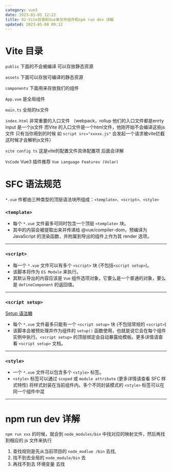 ```yaml
---
category: vue3
date: 2023-01-01 12:22
title: 02-Vite目录和Vue单文件组件和npm run dev 详解
updated: 2023-05-08 09:12
---
```


# Vite 目录
`public` 下面的不会被编译 可以存放静态资源

`assets` 下面可以存放可编译的静态资源

`components` 下面用来存放我们的组件

`App.vue` 是全局组件

`main.ts` 全局的ts文件

`index.html` 非常重要的入口文件 （webpack，rollup 他们的入口文件都是enrty input 是一个js文件 而Vite 的入口文件是一个html文件，他刚开始不会编译这些js文件 只有当你用到的时候 如 `script src="xxxxx.js"` 会发起一个请求被vite拦截这时候才会解析js文件）

`vite config ts` 这是vite的配置文件具体配置项 后面会详解

`VsCode` Vue3 插件推荐 `Vue Language Features (Volar)`

# SFC 语法规范

`*.vue` 件都由三种类型的顶层语法块所组成：`<template>、<script>、<style>`

### `<template>`
- 每个 `*.vue` 文件最多可同时包含一个顶层 `<template>` 块。
- 其中的内容会被提取出来并传递给 @vue/compiler-dom，预编译为 JavaScript 的渲染函数，并附属到导出的组件上作为其 render 选项。
---
### `<script>`
- 每一个 `*.vue` 文件可以有多个 `<script>` 块 (不包括`<script setup>`)。
- 该脚本将作为 `ES Module` 来执行。
- 其默认导出的内容应该是 `Vue` 组件选项对象，它要么是一个普通的对象，要么是 `defineComponent` 的返回值。
---
### `<script setup>`

[Setup 语法糖](Setup语法糖.md)
- 每个 `*.vue` 文件最多只能有一个 `<script setup>` 块 (不包括常规的 `<script>`)
- 该脚本会被预处理并作为组件的 `setup()` 函数使用，也就是说它会在每个组件实例中执行。`<script setup>` 的顶层绑定会自动暴露给模板。更多详情请查看 `<script setup>` 文档。
---
### `<style>`
- 一个 `*.vue` 文件可以包含多个 `<style>` 标签。
- `<style>` 标签可以通过 `scoped` 或 `module attribute` (更多详情请查看 SFC 样式特性) 将样式封装在当前组件内。多个不同封装模式的 `<style>` 标签可以在同一个组件中混
---

# npm run dev 详解

`npm run xxx` 的时候，就会到 `node_modules/bin` 中找对应的映射文件，然后再找到相应的 js 文件来执行

1. 查找规则是先从当前项目的 `node_modlue /bin` 去找,
2. 找不到去全局的 `node_module/bin` 去
3. 再找不到去 环境变量 去找